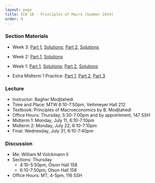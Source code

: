 ```yaml
---
layout: page
title: ECN 1B - Principles of Macro (Summer 2019)
order: 9
---
```


### Section Materials
* Week 3: [Part 1](week3-part1.pdf), [Solutions](week3-part1-ans.pdf); [Part 2](week3-part2.pdf), [Solutions](week3-part2-ans.pdf)
* Week 2: [Part 1](week2-part1.pdf), [Solutions](week2-part1-ans.pdf)
* Week 1: [Part 1](week1-part1.pdf), [Solutions](week1-part1-ans.pdf); [Part 2](week1-part2.pdf), [Solutions](week1-part2-ans.pdf)

* Extra Midterm 1 Practice: [Part 1](mt1p_part1.pdf), [Part 2](mt1p_part2.pdf), [Part 3](mt1p_part3.pdf)


### Lecture
* Instructor: Bagher Modjtahedi
* Time and Place: MTW 6:10-7:50pm, Veihmeyer Hall 212
* Textbook: Principles of Macroeconomics by B. Modjtahedi
* Office Hours: Thursday, 5:30-7:00pm and by appointment, 147 SSH
* Midterm 1: Monday, July 11, 6:10-7:10pm
* Midterm 2: Monday, July 22, 6:10-7:10pm
* Final: Wednesday, July 31, 6:10-7:40pm


### Discussion
* Me: William M Volckmann II
* Sections: Thursday
  * 4:10-5:50pm, Olson Hall 158
  * 6:10-7:50pm, Olson Hall 158
* Office Hours: MT, 4-5pm, 116 SSH

